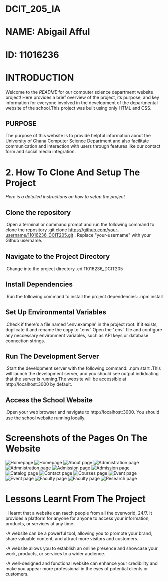 # DCIT_205_IA
# NAME: Abigail Afful
# ID: 11016236
# INTRODUCTION

Welcome to the _README_ for our computer science department website project! Here provides a  brief  overview of the project, its purpose, and key information for everyone involved in the development of the departmental website of  the school.This project was built using only HTML and CSS.

## PURPOSE
The purpose of this website is to provide helpful information about the University of Ghana Computer Science Department and also facilitate communication and interaction with users through features like our contact form and social media integration. 

# 2. How To Clone And Setup The Project
_Here is a detailed instructions on how to setup the project_

## Clone the repository
.Open a terminal or command prompt and run the following command to clone the repository
.git clone https://github.com/your-username/11016236_DCIT205.git
. Replace "your-username" with your Github username.

## Navigate to the Project Directory
.Change into the project directory
.cd 11016236_DCIT205

## Install Dependencies 
.Run the following command to install the project dependencies:
.npm install

## Set Up Environmental Variables
.Check if there's a file named '.env.example' in the project root. If it exists, duplicate it and rename the copy to '.env.' Open the '.env.' file and configure any neccessary environment variables, such as API keys or database connection strings.

## Run The Development Server 
.Start the development server with the following command:
.npm start
.This will launch the development server, and you should see output indidcating that the server is running.The website will be accessible at http://localhost:3000 by default.

## Access the School Website
.Open your web browser and navigate to http://localhost:3000. You should use the school website running locally.

# Screenshots of the Pages On The Website
![Homepage](<SCREENSHOT/HomePage 1.PNG>)
![Homepage](<SCREENSHOT/HomePage 2.PNG>)
![About page ](<SCREENSHOT/About Us.PNG>)
![Admnistration page](<SCREENSHOT/Administration 1.PNG>)
![Admnistration page](<SCREENSHOT/Administration 2.PNG>)
![Admission page](<SCREENSHOT/Admission 1.PNG>)
![Admission page](<SCREENSHOT/Admission 2.PNG>)
![Catalog page](SCREENSHOT/Catalog.PNG)
![Contact page](<SCREENSHOT/Contact Us.PNG>)
![Courses page](SCREENSHOT/Courses.PNG)
![Event page](<SCREENSHOT/Event 1.PNG>)
![Event page](<SCREENSHOT/Event 2.PNG>)
![Faculty page](<SCREENSHOT/Faculty 1.PNG>)
![Faculty page](<SCREENSHOT/Faculty 2.PNG>)
![Research page](SCREENSHOT/Research.PNG)

# Lessons Learnt From The Project
-I learnt that a website can raech people from all the overworld, 24/7. It provides a platform for anyone for anyone to access your information, products, or services at any time.

-A website can be a powerful tool, allowing you to promote your brand, share valuable content, and attract more visitors and customers.

-A website allows you to establish an online presence and showcase your work, products, or services to a wider audience.

-A well-designed and functional website can enhance your credibility and make you appear more professional in the eyes of potential clients or customers.